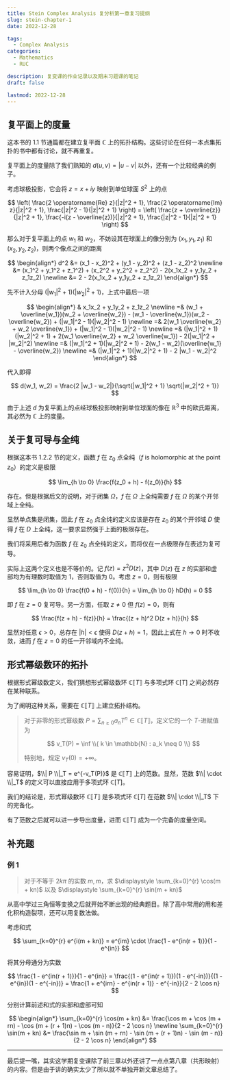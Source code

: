 ```yaml
---
title: Stein Complex Analysis 复分析第一章复习提纲
slug: stein-chapter-1
date: 2022-12-28

tags:
  - Complex Analysis
categories:
  - Mathematics
  - RUC

description: 复变课的作业记录以及期末习题课的笔记
draft: false

lastmod: 2022-12-28
---
```


## 复平面上的度量

这本书的 1.1 节通篇都在建立复平面 $\mathbb{C}$ 上的拓扑结构。这些讨论在任何一本点集拓扑的书中都有讨论，就不再重复。

复平面上的度量除了我们熟知的 $d(u, v) = |u - v|$ 以外，还有一个比较经典的例子。

考虑球极投影，它会将 $z = x + iy$ 映射到单位球面 $S^2$ 上的点

$$
\left( \frac{2 \operatorname{Re} z}{|z|^2 + 1}, \frac{2 \operatorname{Im} z}{|z|^2 + 1}, \frac{|z|^2 - 1}{|z|^2 + 1} \right)
= \left( \frac{z + \overline{z}}{|z|^2 + 1}, \frac{-i(z - \overline{z})}{|z|^2 + 1}, \frac{|z|^2 - 1}{|z|^2 + 1} \right)
$$

那么对于复平面上的点 $w_1$ 和 $w_2$，不妨设其在球面上的像分别为 $(x_1, y_1, z_1)$ 和 $(x_2, y_2, z_2)$，则两个像点之间的距离

$$
\begin{align*}
  d^2 &= (x_1 - x_2)^2 + (y_1 - y_2)^2 + (z_1 - z_2)^2 \newline
  &= (x_1^2 + y_1^2 + z_1^2) + (x_2^2 + y_2^2 + z_2^2) - 2(x_1x_2 + y_1y_2 + z_1z_2) \newline
  &= 2 - 2(x_1x_2 + y_1y_2 + z_1z_2)
\end{align*}
$$

先不计入分母 $(|w_1|^2 + 1)(|w_2|^2 + 1)$，上式中最后一项

$$
\begin{align*}
   & x_1x_2 + y_1y_2 + z_1z_2 \newline
  =& (w_1 + \overline{w_1})(w_2 + \overline{w_2}) - (w_1 - \overline{w_1})(w_2 - \overline{w_2}) + (|w_1|^2 - 1)(|w_2|^2 - 1) \newline
  =& 2(w_1 \overline{w_2} + w_2 \overline{w_1}) + (|w_1|^2 - 1)(|w_2|^2 - 1) \newline
  =& (|w_1|^2 + 1)(|w_2|^2 + 1) + 2(w_1 \overline{w_2} + w_2 \overline{w_1}) - 2(|w_1|^2 + |w_2|^2) \newline
  =& (|w_1|^2 + 1)(|w_2|^2 + 1) - 2(w_1 - w_2)(\overline{w_1} - \overline{w_2}) \newline
  =& (|w_1|^2 + 1)(|w_2|^2 + 1) - 2 |w_1 - w_2|^2
\end{align*}
$$

代入即得

$$
d(w_1, w_2) = \frac{2 |w_1 - w_2|}{\sqrt{|w_1|^2 + 1} \sqrt{|w_2|^2 + 1}}
$$

由于上述 $d$ 为复平面上的点经球极投影映射到单位球面的像在 $\mathbb{R}^3$ 中的欧氏距离，其必然为 $\mathbb{C}$ 上的度量。

## 关于复可导与全纯

根据这本书 1.2.2 节的定义，函数 $f$ 在 $z_0$ 点全纯（$f$ is holomorphic at the point $z_0$）的定义是极限

$$
\lim_{h \to 0} \frac{f(z_0 + h) - f(z_0)}{h}
$$

存在。但是根据后文的说明，对于闭集 $\Omega$，$f$ 在 $\Omega$ 上全纯需要 $f$ 在 $\Omega$ 的某个开邻域上全纯。

显然单点集是闭集，因此 $f$ 在 $z_0$ 点全纯的定义应该是存在 $z_0$ 的某个开邻域 $D$ 使得 $f$ 在 $D$ 上全纯，这一要求显然强于上面的极限存在。

我们将采用后者为函数 $f$ 在 $z_0$ 点全纯的定义，而将仅在一点极限存在表述为复可导。

实际上这两个定义也是不等价的。记 $f(z) = z^2D(z)$，其中 $D(z)$ 在 $z$ 的实部和虚部均为有理数时取值为 $1$，否则取值为 $0$。考虑 $z = 0$，则有极限

$$
\lim_{h \to 0} \frac{f(0 + h) - f(0)}{h}
= \lim_{h \to 0} hD(h) = 0
$$

即 $f$ 在 $z = 0$ 复可导。另一方面，任取 $z \neq 0$ 但 $f(z) = 0$，则有

$$
\frac{f(z + h) - f(z)}{h}
= \frac{(z + h)^2 D(z + h)}{h}
$$

显然对任意 $\epsilon > 0$，总存在 $|h| < \epsilon$ 使得 $D(z + h) = 1$，因此上式在 $h \to 0$ 时不收敛，进而 $f$ 在 $z = 0$ 的任一开邻域内不全纯。

## 形式幂级数环的拓扑

根据形式幂级数定义，我们猜想形式幂级数环 $\mathbb{C}\llbracket T \rrbracket$ 与多项式环 $\mathbb{C}[T]$ 之间必然存在某种联系。

为了阐明这种关系，需要在 $\mathbb{C}\llbracket T \rrbracket$ 上建立拓扑结构。

> 对于非零的形式幂级数 $P = \displaystyle\sum_{n \geq 0} a_n T^n \in \mathbb{C}\llbracket T \rrbracket$，定义它的一个 $T$-进赋值为
>
> $$ v_T(P) = \inf \\{ k \in \mathbb{N} : a_k \neq 0 \\} $$
>
> 特别地，规定 $v_T(0) = +\infty$。

容易证明，$\\| P \\|_T = e^{-v_T(P)}$ 是 $\mathbb{C}\llbracket T \rrbracket$ 上的范数。显然，范数 $\\| \cdot \\|_T$ 的定义可以直接应用于多项式环 $\mathbb{C}[T]$。

我们的结论是，形式幂级数环 $\mathbb{C}\llbracket T \rrbracket$ 是多项式环 $\mathbb{C}[T]$ 在范数 $\\| \cdot \\|_T$ 下的完备化。

有了范数之后就可以进一步导出度量，进而 $\mathbb{C}\llbracket T \rrbracket$ 成为一个完备的度量空间。

## 补充题

### 例 1

> 对于不等于 $2k \pi$ 的实数 $m, m$，求 $\displaystyle \sum_{k=0}^{r} \cos(m + kn)$ 以及 $\displaystyle \sum_{k=0}^{r} \sin(m + kn)$

从高中学过三角恒等变换之后就开始不断出现的经典题目。除了高中常用的用和差化积构造裂项，还可以用复数法做。

考虑和式

$$
\sum_{k=0}^{r} e^{i(m + kn)} = e^{im} \cdot \frac{1 - e^{in(r + 1)}}{1 - e^{in}}
$$

将其分母通分为实数

$$
\frac{1 - e^{in(r + 1)}}{1 - e^{in}}
= \frac{(1 - e^{in(r + 1)})(1 - e^{-in})}{(1 - e^{in})(1 - e^{-in})}
= \frac{1 + e^{irn} - e^{in(r + 1)} - e^{-in}}{2 - 2 \cos n}
$$

分别计算前述和式的实部和虚部可知

$$
\begin{align*}
  \sum_{k=0}^{r} \cos(m + kn) &= \frac{\cos m + \cos (m + rn) - \cos (m + (r + 1)n) - \cos (m - n)}{2 - 2 \cos n} \newline
  \sum_{k=0}^{r} \sin(m + kn) &= \frac{\sin m + \sin (m + rn) - \sin (m + (r + 1)n) - \sin (m - n)}{2 - 2 \cos n}
\end{align*}
$$

---

最后提一嘴，其实这学期复变课除了前三章以外还讲了一点点第八章（共形映射）的内容。但是由于讲的确实太少了所以就不单独开新文章总结了。
